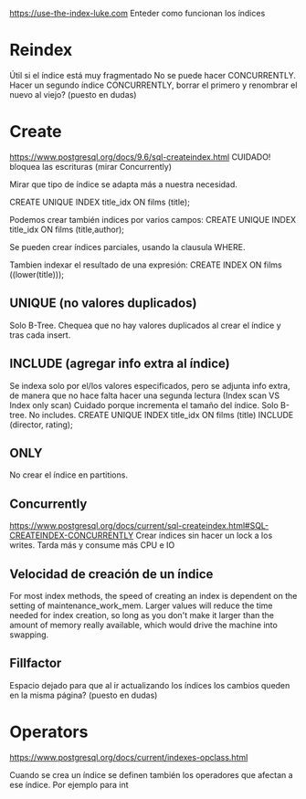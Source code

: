 https://use-the-index-luke.com
Enteder como funcionan los índices

# Reindex
Útil si el índice está muy fragmentado
No se puede hacer CONCURRENTLY.
Hacer un segundo índice CONCURRENTLY, borrar el primero y renombrar el nuevo al viejo? (puesto en dudas)


# Create
https://www.postgresql.org/docs/9.6/sql-createindex.html
CUIDADO! bloquea las escrituras (mirar Concurrently)

Mirar que tipo de índice se adapta más a nuestra necesidad.

CREATE UNIQUE INDEX title_idx ON films (title);

Podemos crear también indices por varios campos:
CREATE UNIQUE INDEX title_idx ON films (title,author);

Se pueden crear índices parciales, usando la clausula WHERE.

Tambien indexar el resultado de una expresión:
CREATE INDEX ON films ((lower(title)));



## UNIQUE (no valores duplicados)
Solo B-Tree. Chequea que no hay valores duplicados al crear el índice y tras cada insert.

## INCLUDE (agregar info extra al índice)
Se indexa solo por el/los valores especificados, pero se adjunta info extra, de manera que no hace falta hacer una segunda lectura (Index scan VS Index only scan)
Cuidado porque incrementa el tamaño del índice.
Solo B-tree. No includes.
CREATE UNIQUE INDEX title_idx ON films (title) INCLUDE (director, rating);


## ONLY
No crear el índice en partitions.



## Concurrently
https://www.postgresql.org/docs/current/sql-createindex.html#SQL-CREATEINDEX-CONCURRENTLY
Crear índices sin hacer un lock a los writes.
Tarda más y consume más CPU e IO


## Velocidad de creación de un índice
For most index methods, the speed of creating an index is dependent on the setting of maintenance_work_mem. Larger values will reduce the time needed for index creation, so long as you don't make it larger than the amount of memory really available, which would drive the machine into swapping.


## Fillfactor
Espacio dejado para que al ir actualizando los índices los cambios queden en la misma página? (puesto en dudas)


# Operators
https://www.postgresql.org/docs/current/indexes-opclass.html

Cuando se crea un índice se definen también los operadores que afectan a ese índice.
Por ejemplo para int 
